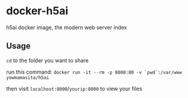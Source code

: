 # docker-h5ai
h5ai docker image, the modern web server index

## Usage

`cd` to the folder you want to share

run this command: ```docker run -it --rm -p 8000:80 -v `pwd`:/var/www yowmamasita/h5ai```

then visit `localhost:8000`/`yourip:8000` to view your files
